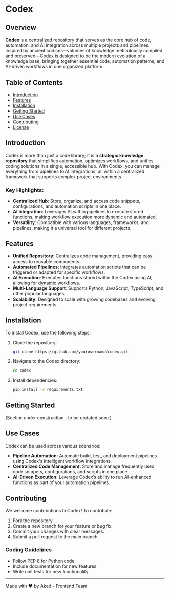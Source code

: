 # Codex

## Overview

**Codex** is a centralized repository that serves as the core hub of code, automation, and AI integration across multiple projects and pipelines. Inspired by ancient codices—volumes of knowledge meticulously compiled and preserved—Codex is designed to be the modern evolution of a knowledge base, bringing together essential code, automation patterns, and AI-driven workflows in one organized platform.

## Table of Contents
- [Introduction](#introduction)
- [Features](#features)
- [Installation](#installation)
- [Getting Started](#getting-started)
- [Use Cases](#use-cases)
- [Contributing](#contributing)
- [License](#license)

## Introduction

Codex is more than just a code library; it is a **strategic knowledge repository** that simplifies automation, optimizes workflows, and unifies coding solutions in a single, accessible hub. With Codex, you can manage everything from pipelines to AI integrations, all within a centralized framework that supports complex project environments.

### Key Highlights:
- **Centralized Hub**: Store, organize, and access code snippets, configurations, and automation scripts in one place.
- **AI Integration**: Leverages AI within pipelines to execute stored functions, making workflow execution more dynamic and automated.
- **Versatility**: Compatible with various languages, frameworks, and pipelines, making it a universal tool for different projects.

## Features

- **Unified Repository**: Centralizes code management, providing easy access to reusable components.
- **Automated Pipelines**: Integrates automation scripts that can be triggered or adapted for specific workflows.
- **AI Execution**: Executes functions stored within the Codex using AI, allowing for dynamic workflows.
- **Multi-Language Support**: Supports Python, JavaScript, TypeScript, and other popular languages.
- **Scalability**: Designed to scale with growing codebases and evolving project requirements.

## Installation

To install Codex, use the following steps:

1. Clone the repository:
    ```bash
    git clone https://github.com/yourusername/codex.git
    ```
2. Navigate to the Codex directory:
    ```bash
    cd codex
    ```
3. Install dependencies:
    ```bash
    pip install -r requirements.txt
    ```

## Getting Started

(Section under construction – to be updated soon.)

## Use Cases

Codex can be used across various scenarios:
- **Pipeline Automation**: Automate build, test, and deployment pipelines using Codex's intelligent workflow integrations.
- **Centralized Code Management**: Store and manage frequently used code snippets, configurations, and scripts in one place.
- **AI-Driven Execution**: Leverage Codex’s ability to run AI-enhanced functions as part of your automation pipelines.

## Contributing

We welcome contributions to Codex! To contribute:
1. Fork the repository.
2. Create a new branch for your feature or bug fix.
3. Commit your changes with clear messages.
4. Submit a pull request to the main branch.

### Coding Guidelines
- Follow PEP 8 for Python code.
- Include documentation for new features.
- Write unit tests for new functionality.

---

Made with ❤️ by Akad - Frontend Team

